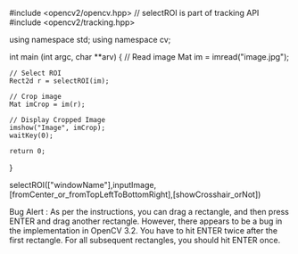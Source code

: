 

#include <opencv2/opencv.hpp>
// selectROI is part of tracking API
#include <opencv2/tracking.hpp>
 
using namespace std;
using namespace cv;
 
 
int main (int argc, char **arv)
{
    // Read image
    Mat im = imread("image.jpg");
     
    // Select ROI
    Rect2d r = selectROI(im);
     
    // Crop image
    Mat imCrop = im(r);
     
    // Display Cropped Image
    imshow("Image", imCrop);
    waitKey(0);
     
    return 0;
}


selectROI(["windowName"],inputImage,[fromCenter_or_fromTopLeftToBottomRight],[showCrosshair_orNot])

Bug Alert : As per the instructions, you can drag a rectangle, and then press ENTER and drag another rectangle. However, there appears to be a bug in the implementation in OpenCV 3.2. You have to hit ENTER twice after the first rectangle. For all subsequent rectangles, you should hit ENTER once.
